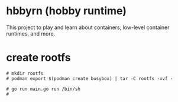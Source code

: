 # hbbyrn (hobby runtime)

This project to play and learn about containers, low-level container runtimes, and more.

# create rootfs

```
# mkdir rootfs
# podman export $(podman create busybox) | tar -C rootfs -xvf - 
```

```
# go run main.go run /bin/sh
#
```

